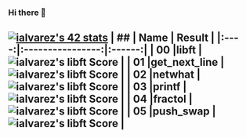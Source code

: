 ### Hi there 👋

<!--
**cacharri/cacharri** is a ✨ _special_ ✨ repository because its `README.md` (this file) appears on your GitHub profile.

Here are some ideas to get you started:

- 🔭 I’m currently working on ...
- 🌱 I’m currently learning ...
- 👯 I’m looking to collaborate on ...
- 🤔 I’m looking for help with ...
- 💬 Ask me about ...
- 📫 How to reach me: ...
- 😄 Pronouns: ...
- ⚡ Fun fact: ...
-->
[![ialvarez's 42 stats](https://badge42.herokuapp.com/api/stats/ialvarez?privacyEmail=true)](https://github.com/JaeSeoKim/badge42)
|  ##  |			Name				| Result |
|:----:|:----------------:|:------:|
|  00  |libft							          | ![ialvarez's libft Score](https://badge42.herokuapp.com/api/project/ialvarez/Libft) |
|  01  |get_next_line			          | ![ialvarez's libft Score](https://badge42.herokuapp.com/api/project/ialvarez/get_next_line) |
|  02  |netwhat        		          | ![ialvarez's libft Score](https://badge42.herokuapp.com/api/project/ialvarez/netwhat) |
|  03  |printf        		          | ![ialvarez's libft Score](https://badge42.herokuapp.com/api/project/ialvarez/ft_printf) |
|  04  |fractol        		          | ![ialvarez's libft Score](https://badge42.herokuapp.com/api/project/ialvarez/fract-ol) |
|  05  |push_swap        		        | ![ialvarez's libft Score](https://badge42.herokuapp.com/api/project/ialvarez/push_swap) |
---

